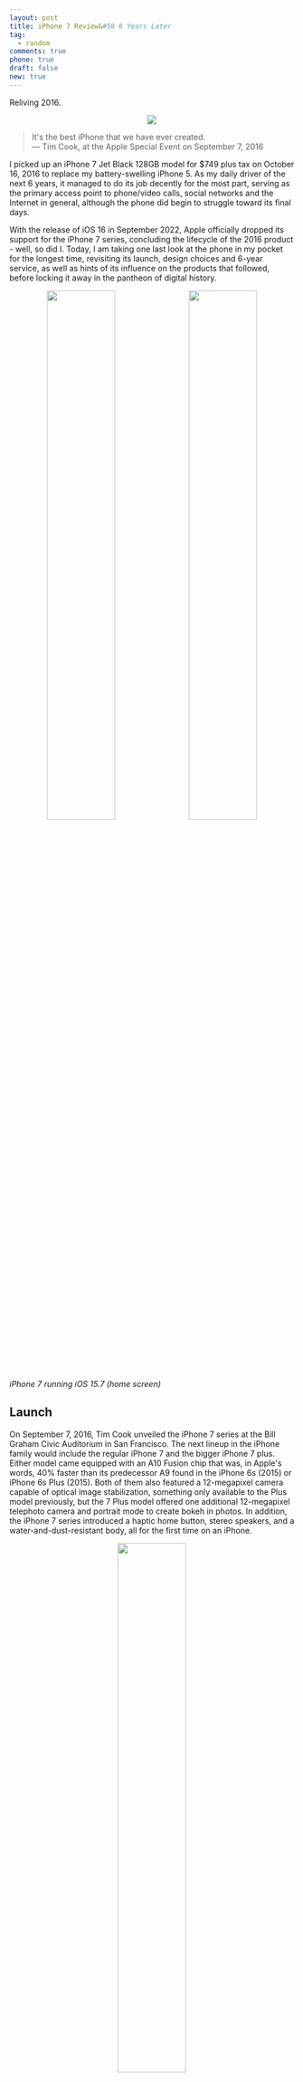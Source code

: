 ```yaml
---
layout: post
title: iPhone 7 Review&#58 6 Years Later
tag:
  - random
comments: true
phone: true
draft: false
new: true
---
```


Reliving 2016.

<p float="left" align="middle">
  <img src="https://shawenyao.github.io/Photos/iPhone 7/Portrait/IMG_0672.jpg"/>
</p>

> It's the best iPhone that we have ever created. <br>
> ― Tim Cook, at the Apple Special Event on September 7, 2016

I picked up an iPhone 7 Jet Black 128GB model for $749 plus tax on October 16, 2016 to replace my battery-swelling iPhone 5. As my daily driver of the next 6 years, it managed to do its job decently for the most part, serving as the primary access point to phone/video calls, social networks and the Internet in general, although the phone did begin to struggle toward its final days.  

With the release of iOS 16 in September 2022, Apple officially dropped its support for the iPhone 7 series, concluding the lifecycle of the 2016 product - well, so did I. Today, I am taking one last look at the phone in my pocket for the longest time, revisiting its launch, design choices and 6-year service, as well as hints of its influence on the products that followed, before locking it away in the pantheon of digital history.

<p float="left" align="middle">
  <img src="https://shawenyao.github.io/Photos/iPhone 7/Portrait/IMG_0670.jpg" width="49%" />
  <img src="https://shawenyao.github.io/Photos/iPhone 7/Screenshots/home_screen.jpg" width="49%" /> 
</p>

_iPhone 7 running iOS 15.7 (home screen)_

## Launch
On September 7, 2016, Tim Cook unveiled the iPhone 7 series at the Bill Graham Civic Auditorium in San Francisco. The next lineup in the iPhone family would include the regular iPhone 7 and the bigger iPhone 7 plus. Either model came equipped with an A10 Fusion chip that was, in Apple's words, 40% faster than its predecessor A9 found in the iPhone 6s (2015) or iPhone 6s Plus (2015). Both of them also featured a 12-megapixel camera capable of optical image stabilization, something only available to the Plus model previously, but the 7 Plus model offered one additional 12-megapixel telephoto camera and portrait mode to create bokeh in photos. In addition, the iPhone 7 series introduced a haptic home button, stereo speakers, and a water-and-dust-resistant body, all for the first time on an iPhone.

<p float="left" align="middle">
  <img src="https://shawenyao.github.io/Photos/iPhone 7/Screenshots/geekbench1.jpg" width="49%" />
</p>

_Geekbench score of the A10 Fusion chip (when battery is sufficiently charged)_

## Headphone Jack
One of the biggest controversies surrounding the launch of iPhone 7 was its headphone jack, or the absence of one. Phil Schiller, Apple's senior vice president of worldwide marketing, indeed sounded a little defensive when he took three whole minutes on stage characterizing it as a "courageous" move to challenge the long-established practice. Since then, Apple doubled down on the design with every subsequent iPhone release. The bet paid off. The Android camp fought back for a year or two before giving in eventually. Consumers have also learned to embrace the age of wireless audio, to the point where today, a headphone-jack-less phone has become all but the new default, at least among flagship smartphones on the market. History will remember that it all began with this phone.

| Model | Year | Have a headphone jack? |
| --- | --- | --- |
| iPhone 14 Series | 2022 | No |
| Samsung Galaxy S22 Series | 2022 | No |
| Samsung Galaxy Z Flip 4 & Z Fold 4 | 2022 | No |
| Google Pixel 7 Series | 2022 | No |
| OnePlus 10 Series | 2022 | No |
| Moto Edge+ | 2022 | No |

_An incomplete survey of major smartphones on the market in 2022_

## Home Button and Touch ID
The removal of a headphone jack, according to Phil Schiller, freed up enough of the precious internal space in order to make room for another ingenious design: an immoveable yet clicky home button. Gone were the mechanical home buttons common to all iPhones prior, probably one of the most vulnerable parts of the hardware. The new, improved button was physically incapable of movement of any sorts, but the "taptic engine" inside would instead provide a subtle, vibrational feedback whenever the home button was pressed. The end result was an unmistakable impression of tactile "clicky-ness". It just felt right.

<p float="left" align="middle">
  <img src="https://shawenyao.github.io/Photos/iPhone 7/Screenshots/haptic.jpg" width="49%" /> 
</p>

_Configuration of the strength of the haptic feedback_

Meanwhile, biometrics-based identification as a whole has only become more ubiquitous than ever six years later. The Touch ID technology that began with iPhone 5s (2015), along with its successor, Face ID introduced with iPhone X (2017), made it virtually impossible to go back to a time when the safety of data in your phone meant having to type a passcode each time it needed to be unlocked. Between the two though, I still have a slight preference for Touch ID, due to its versatility and the attention-free unlocking experience.

## Camera
iPhone 7 has a 12-megapixel camera, the pixel count of which was first introduced with the iPhone 6s series a year earlier and from there, remained unchanged until the iPhone 14 Pro line in 2022. Quality-wise, it's what you can expect from an entry-level model of iPhone. It shoots sharp pictures with vibrant color under well-lit conditions. At night, the camera can still impress you with its optical image stabilization, but it might take a few attempts to get the perfect shot.

<p float="left" align="middle">
  <img src="https://shawenyao.github.io/Photos/iPhone 7/IMG_6038.jpg" width="49%" />
  <img src="https://shawenyao.github.io/Photos/iPhone 7/IMG_9145.jpg" width="49%" /> 
</p>

<p float="left" align="middle">
  <img src="https://shawenyao.github.io/Photos/iPhone 7/IMG_6477.jpg" width="49%" /> 
  <img src="https://shawenyao.github.io/Photos/iPhone 7/IMG_5810.jpg" width="49%" />
</p>

<p float="left" align="middle">
  <img src="https://shawenyao.github.io/Photos/iPhone 7/IMG_7199.jpg" width="49%" />
  <img src="https://shawenyao.github.io/Photos/iPhone 7/IMG_9121.jpg" width="49%" /> 
</p>

## Durability
Battery is where the 6-year-old phone truly shows its weakness. In 2016, iPhone 7 was claimed to have longest battery life ever in an iPhone, which feels surreal today. In fact, the battery health has become so concerning that in the past year or so, I wouldn't dare going outside without a power bank for an extended period of time. The worst part is that the phone seems to have lost its ability to gauge how much juice is left in the battery. Sometimes it can still go on for a few more hours with a terrifying "1%" in the top-right corner, reminding me of its age.

Shortly after iPhone 7's launch, the battery of an iPhone would emerge at the center of a controversy dubbed "batterygate". For years there had been anecdotal evidence suggesting that older models of iPhone became increasingly slower with each iOS upgrade, leading people to speculate that it was a conscious decision by Apple to encourage people to buy a new one prematurely, a practice known as "planned obsolescence". The batterygate culminated with Apple's apology in December 2017 in which the company promised to offer battery replacements at a reduced cost for a year and better transparency on battery and performance management in the future. Today, battery-induced performance throttling is still very much a thing. The phone performs about 40-50% slower when the system decides so, even without entering low battery mode.

Last but not least, about two years ago, the lightning port on my iPhone 7 lost its clutch power, resulting in a rather unstable connection between the cable and the body. This has led to more than a handful of frustrations when charging or driving, or charging while driving. It is not necessarily a problem worth fixing at this point. With USB-C iPhones heavily rumored, the lightning port might have finally run its course, following the footsteps of its predecessor, the 30-pin dock connector last seen on an iPhone 4s (2011).

<p float="left" align="middle">
  <img src="https://shawenyao.github.io/Photos/iPhone 7/Screenshots/battery.jpg" width="49%" />
  <img src="https://shawenyao.github.io/Photos/iPhone 7/Screenshots/geekbench2.jpg" width="49%" /> 
</p>

_Left: battery health after 6 years of degradation; right: Geekbench score of the A10 Fusion chip under CPU throttling conditions_

## Wrap-up
iPhone 7 was okay. The lack of headphone jack never became as big of a deal as many critics argued back then. The haptic engine made the home button the ultimate form of its former selves. The camera was sufficient for daily usage. Software support was average by iPhone's standard (which means pretty good). It was neither as incremental as the iPhone 8 (2017), nor as radical as the iPhone X (2017). It was Apple doing what it does best - building a product, and building it "at the intersection of technology and liberal arts".

<p float="left" align="middle">
  <img src="https://shawenyao.github.io/Photos/iPhone 7/Portrait/IMG_0669.jpg" width="49%" />
  <img src="https://shawenyao.github.io/Photos/iPhone 7/Screenshots/lock_screen.jpg" width="49%" /> 
</p>

_iPhone 7 running iOS 15.7 (lock screen)_

## References
Wikipedia, "[iPhone 7](https://en.wikipedia.org/wiki/IPhone_7)"

YouTube, "[Apple – September Event 2016](https://www.youtube.com/watch?v=NS0txu_Kzl8)"

Engadget, "[iPhone 7 and 7 Plus review: Apple (mostly) plays it safe](https://www.engadget.com/2016-09-13-iphone-7-and-7-plus-review.html)"

The Verge, "[iPhone 7 Review](https://www.theverge.com/a/apple-iphone-7-review-vs-iphone-7-plus)"

The Verge, "[Taking the headphone jack off phones is user-hostile and stupid](https://www.theverge.com/circuitbreaker/2016/6/21/11991302/iphone-no-headphone-jack-user-hostile-stupid)"

Wikipedia, "[Batterygate](https://en.wikipedia.org/wiki/Batterygate)"

Wikipedia, "[Planned obsolescence](https://en.wikipedia.org/wiki/Planned_obsolescence)"

The Verge, "[Apple apologizes for iPhone slowdown drama, will offer $29 battery replacements for a year](https://www.theverge.com/2017/12/28/16827248/apple-iphone-battery-replacement-price-slow-down-apology)"

The Verge, "[Apple confirms the iPhone is getting USB-C](https://www.theverge.com/2022/10/26/23423977/iphone-usb-c-eu-law-joswiak-confirms-compliance-lightning)"


